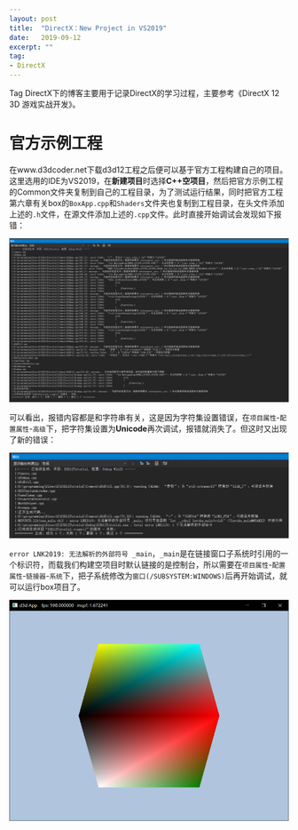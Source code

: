 ```yaml
---
layout: post
title:  "DirectX：New Project in VS2019"
date:   2019-09-12
excerpt: ""
tag:
- DirectX
---
```


Tag DirectX下的博客主要用于记录DirectX的学习过程，主要参考《DirectX 12 3D 游戏实战开发》。

# 官方示例工程

在www.d3dcoder.net下载d3d12工程之后便可以基于官方工程构建自己的项目。这里选用的IDE为VS2019，在**新建项目**时选择**C++空项目**，然后把官方示例工程的Common文件夹复制到自己的工程目录，为了测试运行结果，同时把官方工程第六章有关box的`BoxApp.cpp`和`Shaders`文件夹也复制到工程目录，在头文件添加上述的`.h`文件，在源文件添加上述的`.cpp`文件。此时直接开始调试会发现如下报错：

![ERROR_1](https://raw.githubusercontent.com/KaoriZh/KaoriZh.github.io/master/_Images/DirectX/new-project-in-vs2019-error-1.png)

可以看出，报错内容都是和字符串有关，这是因为字符集设置错误，在`项目属性`-`配置属性`-`高级`下，把字符集设置为**Unicode**再次调试，报错就消失了。但这时又出现了新的错误：

![ERROR_2](https://raw.githubusercontent.com/KaoriZh/KaoriZh.github.io/master/_Images/DirectX/new-project-in-vs2019-error-2.png)

`error LNK2019: 无法解析的外部符号 _main`，`_main`是在链接窗口子系统时引用的一个标识符，而载我们构建空项目时默认链接的是控制台，所以需要在`项目属性`-`配置属性`-`链接器`-`系统`下，把子系统修改为`窗口(/SUBSYSTEM:WINDOWS)`后再开始调试，就可以运行box项目了。

![BOX](https://raw.githubusercontent.com/KaoriZh/KaoriZh.github.io/master/_Images/DirectX/new-project-in-vs2019-box.png)